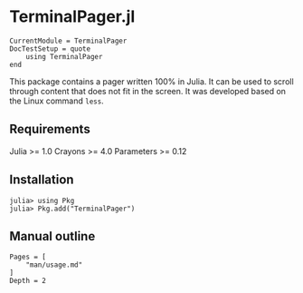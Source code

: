 TerminalPager.jl
================

```@meta
CurrentModule = TerminalPager
DocTestSetup = quote
    using TerminalPager
end
```

This package contains a pager written 100% in Julia. It can be used to scroll
through content that does not fit in the screen. It was developed based on the
Linux command `less`.

## Requirements

Julia >= 1.0
Crayons >= 4.0
Parameters >= 0.12

## Installation

```julia-repl
julia> using Pkg
julia> Pkg.add("TerminalPager")
```

## Manual outline

```@contents
Pages = [
    "man/usage.md"
]
Depth = 2
```

